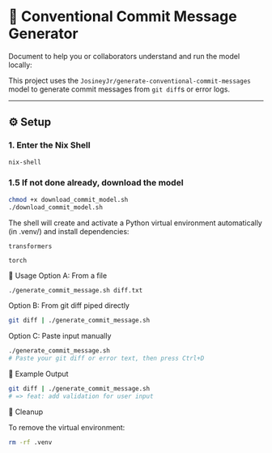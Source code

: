 # 🧠 Conventional Commit Message Generator
Document to help you or collaborators understand and run the model locally:

This project uses the `JosineyJr/generate-conventional-commit-messages` model to generate commit messages from `git diff`s or error logs.

---

## ⚙️ Setup

### 1. Enter the Nix Shell

```bash
nix-shell
```

### 1.5 If not done already, download the model
```bash
chmod +x download_commit_model.sh
./download_commit_model.sh
```

The shell will create and activate a Python virtual environment automatically (in .venv/) and install dependencies:

    transformers

    torch

🚀 Usage
Option A: From a file

```bash
./generate_commit_message.sh diff.txt
```
Option B: From git diff piped directly

```bash
git diff | ./generate_commit_message.sh
```
Option C: Paste input manually

```bash
./generate_commit_message.sh
# Paste your git diff or error text, then press Ctrl+D
```
🧪 Example Output

```bash
git diff | ./generate_commit_message.sh
# => feat: add validation for user input
```
🧹 Cleanup

To remove the virtual environment:

```bash
rm -rf .venv
```
